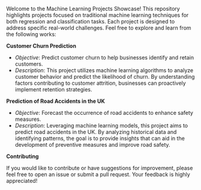 Welcome to the Machine Learning Projects Showcase! This repository highlights projects focused on traditional machine learning techniques for both regression and classification tasks. Each project is designed to address specific real-world challenges. Feel free to explore and learn from the following works:

**Customer Churn Prediction**

  - _Objective_: Predict customer churn to help businesses identify and retain customers.
  - _Description_: This project utilizes machine learning algorithms to analyze customer behavior and predict the likelihood of churn. By understanding factors contributing to customer attrition, businesses can proactively implement retention strategies.

**Prediction of Road Accidents in the UK**

  - _Objective_: Forecast the occurrence of road accidents to enhance safety measures.
  - _Description_: Leveraging machine learning models, this project aims to predict road accidents in the UK. By analyzing historical data and identifying patterns, the goal is to provide insights that can aid in the development of preventive measures and improve road safety.



**Contributing**

If you would like to contribute or have suggestions for improvement, please feel free to open an issue or submit a pull request. Your feedback is highly appreciated!
